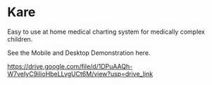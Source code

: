 # Kare
Easy to use at home medical charting system for medically complex children.


See the Mobile and Desktop Demonstration here. 

https://drive.google.com/file/d/1DPuAAQh-W7veIyC9ilioHbeLLvgUCt6M/view?usp=drive_link

